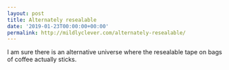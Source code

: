 ```yaml
---
layout: post
title: Alternately resealable
date: '2019-01-23T00:00:00+00:00'
permalink: http://mildlyclever.com/alternately-resealable/
---
```

I am sure there is an alternative universe where the resealable tape on bags of coffee actually sticks.
